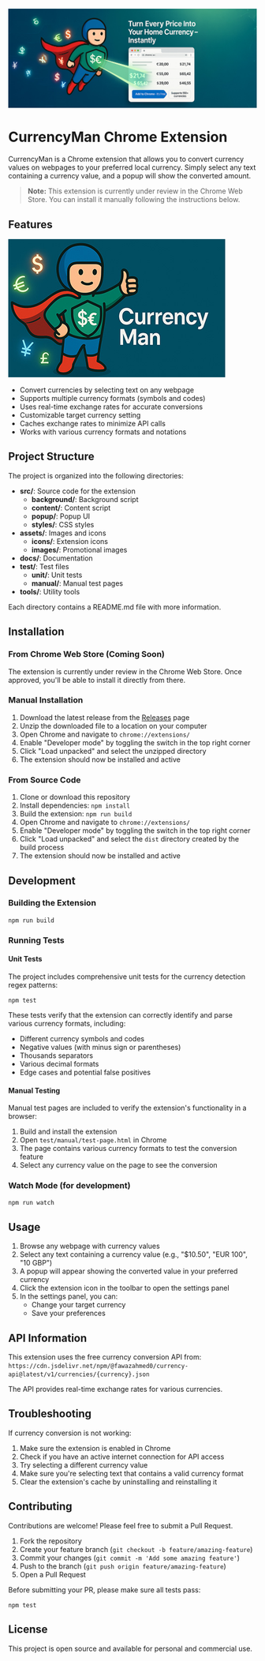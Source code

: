 ![CurrencyMan Banner](assets/images/banner.jpg)

# CurrencyMan Chrome Extension

CurrencyMan is a Chrome extension that allows you to convert currency values on webpages to your preferred local currency. Simply select any text containing a currency value, and a popup will show the converted amount.

> **Note:** This extension is currently under review in the Chrome Web Store. You can install it manually following the instructions below.

## Features

![Promo Tile](assets/images/promo-tile.jpg)

- Convert currencies by selecting text on any webpage
- Supports multiple currency formats (symbols and codes)
- Uses real-time exchange rates for accurate conversions
- Customizable target currency setting
- Caches exchange rates to minimize API calls
- Works with various currency formats and notations

## Project Structure

The project is organized into the following directories:

- **src/**: Source code for the extension
  - **background/**: Background script
  - **content/**: Content script
  - **popup/**: Popup UI
  - **styles/**: CSS styles
- **assets/**: Images and icons
  - **icons/**: Extension icons
  - **images/**: Promotional images
- **docs/**: Documentation
- **test/**: Test files
  - **unit/**: Unit tests
  - **manual/**: Manual test pages
- **tools/**: Utility tools

Each directory contains a README.md file with more information.

## Installation

### From Chrome Web Store (Coming Soon)

The extension is currently under review in the Chrome Web Store. Once approved, you'll be able to install it directly from there.

### Manual Installation

1. Download the latest release from the [Releases](https://github.com/yourusername/currencyman/releases) page
2. Unzip the downloaded file to a location on your computer
3. Open Chrome and navigate to `chrome://extensions/`
4. Enable "Developer mode" by toggling the switch in the top right corner
5. Click "Load unpacked" and select the unzipped directory
6. The extension should now be installed and active

### From Source Code

1. Clone or download this repository
2. Install dependencies: `npm install`
3. Build the extension: `npm run build`
4. Open Chrome and navigate to `chrome://extensions/`
5. Enable "Developer mode" by toggling the switch in the top right corner
6. Click "Load unpacked" and select the `dist` directory created by the build process
7. The extension should now be installed and active

## Development

### Building the Extension

```
npm run build
```

### Running Tests

#### Unit Tests

The project includes comprehensive unit tests for the currency detection regex patterns:

```
npm test
```

These tests verify that the extension can correctly identify and parse various currency formats, including:
- Different currency symbols and codes
- Negative values (with minus sign or parentheses)
- Thousands separators
- Various decimal formats
- Edge cases and potential false positives

#### Manual Testing

Manual test pages are included to verify the extension's functionality in a browser:

1. Build and install the extension
2. Open `test/manual/test-page.html` in Chrome
3. The page contains various currency formats to test the conversion feature
4. Select any currency value on the page to see the conversion

### Watch Mode (for development)

```
npm run watch
```

## Usage

1. Browse any webpage with currency values
2. Select any text containing a currency value (e.g., "$10.50", "EUR 100", "10 GBP")
3. A popup will appear showing the converted value in your preferred currency
4. Click the extension icon in the toolbar to open the settings panel
5. In the settings panel, you can:
   - Change your target currency
   - Save your preferences

## API Information

This extension uses the free currency conversion API from:
`https://cdn.jsdelivr.net/npm/@fawazahmed0/currency-api@latest/v1/currencies/{currency}.json`

The API provides real-time exchange rates for various currencies.

## Troubleshooting

If currency conversion is not working:

1. Make sure the extension is enabled in Chrome
2. Check if you have an active internet connection for API access
3. Try selecting a different currency value
4. Make sure you're selecting text that contains a valid currency format
5. Clear the extension's cache by uninstalling and reinstalling it

## Contributing

Contributions are welcome! Please feel free to submit a Pull Request.

1. Fork the repository
2. Create your feature branch (`git checkout -b feature/amazing-feature`)
3. Commit your changes (`git commit -m 'Add some amazing feature'`)
4. Push to the branch (`git push origin feature/amazing-feature`)
5. Open a Pull Request

Before submitting your PR, please make sure all tests pass:

```
npm test
```

## License

This project is open source and available for personal and commercial use.
